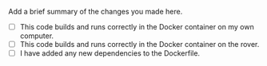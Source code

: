 Add a brief summary of the changes you made here.

- [ ] This code builds and runs correctly in the Docker container on my own computer.
- [ ] This code builds and runs correctly in the Docker container on the rover.
- [ ] I have added any new dependencies to the Dockerfile.